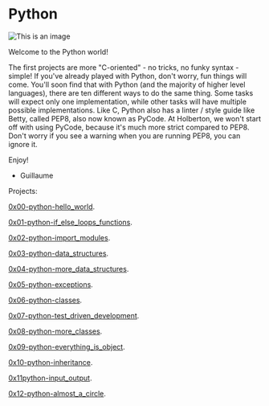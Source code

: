 # Python #

![This is an image](https://s3.amazonaws.com/intranet-projects-files/holbertonschool-higher-level_programming+/231/48a9fdbd67c84a328a9df9ec8d93b9ac2458ac37721d7d53e51a27fb2bdc5263.jpg)

Welcome to the Python world!

The first projects are more "C-oriented" - no tricks, no funky syntax - simple!
If you've already played with Python, don't worry, fun things will come.
You'll soon find that with Python (and the majority of higher level languages), there are ten different ways to do the same thing. Some tasks will expect only one implementation, while other tasks will have multiple possible implementations.
Like C, Python also has a linter / style guide like Betty, called PEP8, also now known as PyCode. At Holberton, we won't start off with using PyCode, because it's much more strict compared to PEP8. Don't worry if you see a warning when you are running PEP8, you can ignore it.

Enjoy!

- Guillaume


Projects:

[0x00-python-hello_world](https://github.com/SilvanaJ90/holbertonschool-higher_level_programming/tree/master/0x00-python-hello_world).

[0x01-python-if_else_loops_functions](https://github.com/SilvanaJ90/holbertonschool-higher_level_programming/tree/master/0x01-python-if_else_loops_functions).

[0x02-python-import_modules](https://github.com/SilvanaJ90/holbertonschool-higher_level_programming/tree/master/0x02-python-import_modules).

[0x03-python-data_structures](https://github.com/SilvanaJ90/holbertonschool-higher_level_programming/tree/master/0x03-python-data_structures).

[0x04-python-more_data_structures](https://github.com/SilvanaJ90/holbertonschool-higher_level_programming/tree/master/0x04-python-more_data_structures).

[0x05-python-exceptions](https://github.com/SilvanaJ90/holbertonschool-higher_level_programming/tree/master/0x05-python-exceptions).

[0x06-python-classes](https://github.com/SilvanaJ90/holbertonschool-higher_level_programming/tree/master/0x06-python-classes).

[0x07-python-test_driven_development](https://github.com/SilvanaJ90/holbertonschool-higher_level_programming/tree/master/0x07-python-test_driven_development).

[0x08-python-more_classes](https://github.com/SilvanaJ90/holbertonschool-higher_level_programming/tree/master/0x08-python-more_classes).

[0x09-python-everything_is_object](https://github.com/SilvanaJ90/holbertonschool-higher_level_programming/tree/master/0x09-python-everything_is_object).

[0x10-python-inheritance](https://github.com/SilvanaJ90/holbertonschool-higher_level_programming/tree/master/0x10-python-inheritance).

[0x11python-input_output](https://github.com/SilvanaJ90/holbertonschool-higher_level_programming/tree/master/0x11python-input_output).

[0x12-python-almost_a_circle](https://github.com/SilvanaJ90/holbertonschool-higher_level_programming/tree/master/0x12-python-almost_a_circle).
